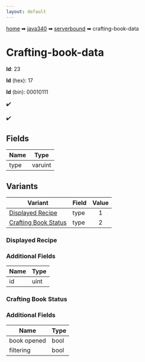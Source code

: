 ```yaml
---
layout: default
---
```


[home](/) ➡ [java340](/protocol/java340) ➡ [serverbound](/protocol/java340/serverbound) ➡ crafting-book-data

# Crafting-book-data

**Id**: 23

**Id** (hex): 17

**Id** (bin): 00010111

✔️

✔️

## Fields

Name | Type
---|---
type | varuint

## Variants

Variant | Field | Value
---|---|:---:
[Displayed Recipe](#displayed_recipe) | type | 1
[Crafting Book Status](#crafting_book_status) | type | 2

### Displayed Recipe

### Additional Fields

Name | Type
---|---
id | uint

### Crafting Book Status

### Additional Fields

Name | Type
---|---
book opened | bool
filtering | bool

